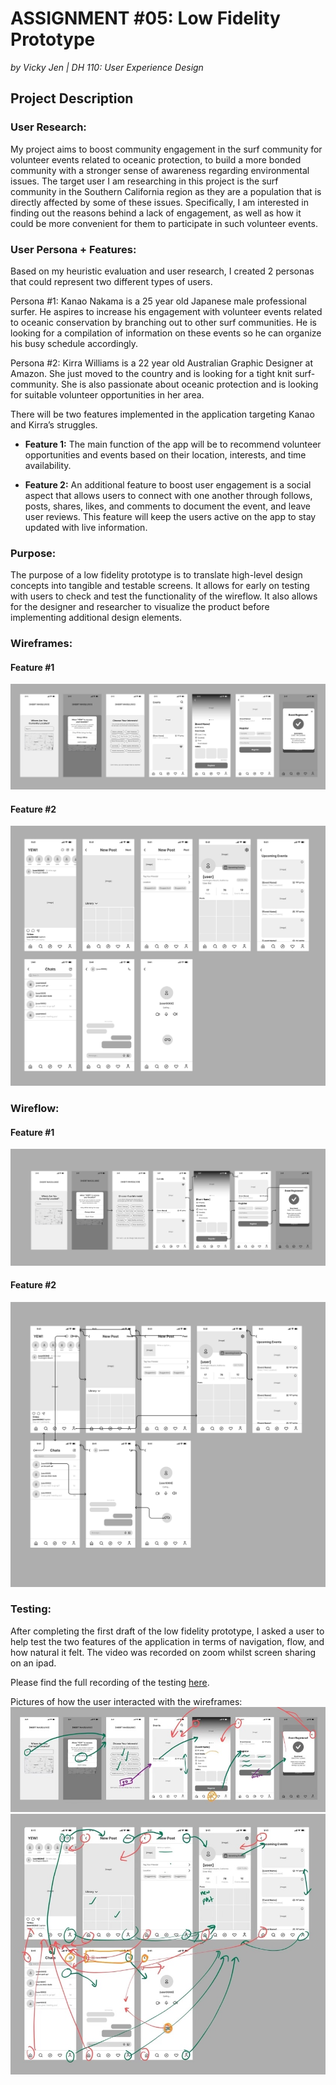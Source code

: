 # ASSIGNMENT #05: Low Fidelity Prototype
_by Vicky Jen | DH 110: User Experience Design_

## Project Description

### User Research:
My project aims to boost community engagement in the surf community for volunteer events related to oceanic protection, to build a more bonded community with a stronger sense of awareness regarding environmental issues. The target user I am researching in this project is the surf community in the Southern California region as they are a population that is directly affected by some of these issues. Specifically, I am interested in finding out the reasons behind a lack of engagement, as well as how it could be more convenient for them to participate in such volunteer events. 

### User Persona + Features:
Based on my heuristic evaluation and user research, I created 2 personas that could represent two different types of users. 

Persona #1: Kanao Nakama is a 25 year old Japanese male professional surfer. He aspires to increase his engagement with volunteer events related to oceanic conservation by branching out to other surf communities. He is looking for a compilation of information on these events so he can organize his busy schedule accordingly.

Persona #2: Kirra Williams is a 22 year old Australian Graphic Designer at Amazon. She just moved to the country and is looking for a tight knit surf-community. She is also passionate about oceanic protection and is looking for suitable volunteer opportunities in her area. 

There will be two features implemented in the application targeting Kanao and Kirra’s struggles. 

- **Feature 1:** The main function of the app will be to recommend volunteer opportunities and events based on their location, interests, and time availability. 

- **Feature 2:** An additional feature to boost user engagement is a social aspect that allows users to connect with one another through follows, posts, shares, likes, and comments to document the event, and leave user reviews. This feature will keep the users active on the app to stay updated with live information. 

### Purpose:
The purpose of a low fidelity prototype is to translate high-level design concepts into tangible and testable screens. It allows for early on testing with users to check and test the functionality of the wireflow. It also allows for the designer and researcher to visualize the product before implementing additional design elements. 

### Wireframes:
#### Feature #1
![Feature 1](./images/Feature_1.png)
#### Feature #2
![Feature 2](./images/Feature_2.png)

### Wireflow:
#### Feature #1
![Wireframe 1](./images/Wireframe_1.png)
#### Feature #2
![Wireframe 2](./images/Wireframe_2.png)

### Testing:
After completing the first draft of the low fidelity prototype, I asked a user to help test the two features of the application in terms of navigation, flow, and how natural it felt. The video was recorded on zoom whilst screen sharing on an ipad.

Please find the full recording of the testing [here](https://drive.google.com/file/d/1thi95iwfNH1Rjo90ijREl1spQg0qQb9l/view?usp=sharing). 

Pictures of how the user interacted with the wireframes:
![User_1](./images/User_1.png)
![User_2](./images/User_2.png)

